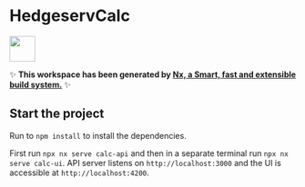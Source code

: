 # HedgeservCalc

<a alt="Nx logo" href="https://nx.dev" target="_blank" rel="noreferrer"><img src="https://raw.githubusercontent.com/nrwl/nx/master/images/nx-logo.png" width="45"></a>

✨ **This workspace has been generated by [Nx, a Smart, fast and extensible build system.](https://nx.dev)** ✨

## Start the project

Run to `npm install` to install the dependencies.

First run `npx nx serve calc-api` and then in a separate terminal run `npx nx serve calc-ui`. API server listens on `http://localhost:3000` and the UI is accessible at `http://localhost:4200`.
